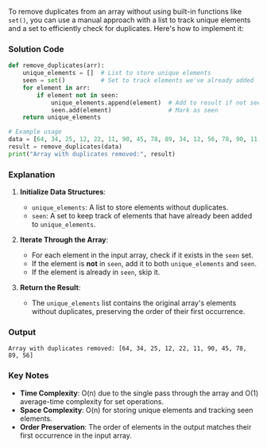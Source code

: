To remove duplicates from an array without using built-in functions like `set()`, you can use a manual approach with a list to track unique elements and a set to efficiently check for duplicates. Here's how to implement it:

### Solution Code
```python
def remove_duplicates(arr):
    unique_elements = []  # List to store unique elements
    seen = set()          # Set to track elements we've already added
    for element in arr:
        if element not in seen:
            unique_elements.append(element)  # Add to result if not seen
            seen.add(element)                # Mark as seen
    return unique_elements

# Example usage
data = [64, 34, 25, 12, 22, 11, 90, 45, 78, 89, 34, 12, 56, 78, 90, 11, 25]
result = remove_duplicates(data)
print("Array with duplicates removed:", result)
```

### Explanation
1. **Initialize Data Structures**:
   - `unique_elements`: A list to store elements without duplicates.
   - `seen`: A set to keep track of elements that have already been added to `unique_elements`.

2. **Iterate Through the Array**:
   - For each element in the input array, check if it exists in the `seen` set.
   - If the element is **not** in `seen`, add it to both `unique_elements` and `seen`.
   - If the element is already in `seen`, skip it.

3. **Return the Result**:
   - The `unique_elements` list contains the original array's elements without duplicates, preserving the order of their first occurrence.

### Output
```
Array with duplicates removed: [64, 34, 25, 12, 22, 11, 90, 45, 78, 89, 56]
```

### Key Notes
- **Time Complexity**: O(n) due to the single pass through the array and O(1) average-time complexity for set operations.
- **Space Complexity**: O(n) for storing unique elements and tracking seen elements.
- **Order Preservation**: The order of elements in the output matches their first occurrence in the input array.